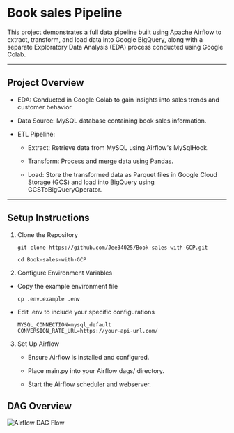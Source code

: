 # Book sales Pipeline
This project demonstrates a full data pipeline built using Apache Airflow to extract, transform, and load data into Google BigQuery, along with a separate Exploratory Data Analysis (EDA) process conducted using Google Colab.

---

## Project Overview

- EDA: Conducted in Google Colab to gain insights into sales trends and customer behavior.
- Data Source: MySQL database containing book sales information.

- ETL Pipeline:

    - Extract: Retrieve data from MySQL using Airflow's MySqlHook.

    - Transform: Process and merge data using Pandas.

    - Load: Store the transformed data as Parquet files in Google Cloud Storage (GCS) and load into BigQuery using GCSToBigQueryOperator.

---

## Setup Instructions
1. Clone the Repository
    ```
    git clone https://github.com/Jee34025/Book-sales-with-GCP.git

    cd Book-sales-with-GCP
    ```
2. Configure Environment Variables

- Copy the example environment file
    ```
    cp .env.example .env
    ```
- Edit .env to include your specific configurations

    ```
    MYSQL_CONNECTION=mysql_default
    CONVERSION_RATE_URL=https://your-api-url.com/
    ```


3. Set Up Airflow
    - Ensure Airflow is installed and configured.

    - Place main.py into your Airflow dags/ directory.

    - Start the Airflow scheduler and webserver.

## DAG Overview

![Airflow DAG Flow](images/dag_flow.png)

    





